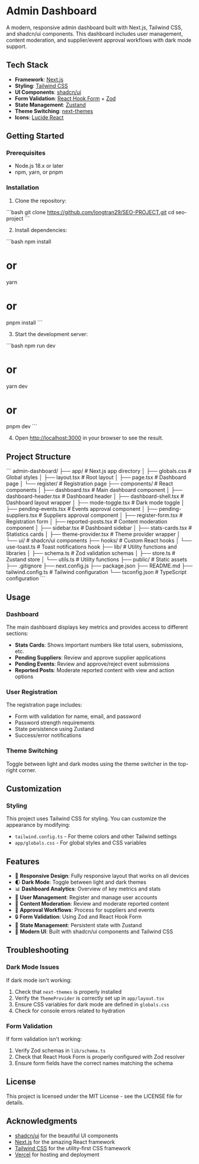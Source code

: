 # Admin Dashboard

A modern, responsive admin dashboard built with Next.js, Tailwind CSS, and shadcn/ui components. This dashboard includes user management, content moderation, and supplier/event approval workflows with dark mode support.

## Tech Stack

- **Framework**: [Next.js](https://nextjs.org/)
- **Styling**: [Tailwind CSS](https://tailwindcss.com/)
- **UI Components**: [shadcn/ui](https://ui.shadcn.com/)
- **Form Validation**: [React Hook Form](https://react-hook-form.com/) + [Zod](https://github.com/colinhacks/zod)
- **State Management**: [Zustand](https://github.com/pmndrs/zustand)
- **Theme Switching**: [next-themes](https://github.com/pacocoursey/next-themes)
- **Icons**: [Lucide React](https://lucide.dev/)

## Getting Started

### Prerequisites

- Node.js 18.x or later
- npm, yarn, or pnpm

### Installation

1. Clone the repository:

\`\`\`bash
git clone https://github.com/longtran29/SEO-PROJECT.git
cd seo-project
\`\`\`

2. Install dependencies:

\`\`\`bash
npm install
# or
yarn
# or
pnpm install
\`\`\`

3. Start the development server:

\`\`\`bash
npm run dev
# or
yarn dev
# or
pnpm dev
\`\`\`

4. Open [http://localhost:3000](http://localhost:3000) in your browser to see the result.

## Project Structure

\`\`\`
admin-dashboard/
├── app/                    # Next.js app directory
│   ├── globals.css         # Global styles
│   ├── layout.tsx          # Root layout
│   ├── page.tsx            # Dashboard page
│   └── register/           # Registration page
├── components/             # React components
│   ├── dashboard.tsx       # Main dashboard component
│   ├── dashboard-header.tsx # Dashboard header
│   ├── dashboard-shell.tsx # Dashboard layout wrapper
│   ├── mode-toggle.tsx     # Dark mode toggle
│   ├── pending-events.tsx  # Events approval component
│   ├── pending-suppliers.tsx # Suppliers approval component
│   ├── register-form.tsx   # Registration form
│   ├── reported-posts.tsx  # Content moderation component
│   ├── sidebar.tsx         # Dashboard sidebar
│   ├── stats-cards.tsx     # Statistics cards
│   ├── theme-provider.tsx  # Theme provider wrapper
│   └── ui/                 # shadcn/ui components
├── hooks/                  # Custom React hooks
│   └── use-toast.ts        # Toast notifications hook
├── lib/                    # Utility functions and libraries
│   ├── schema.ts           # Zod validation schemas
│   ├── store.ts            # Zustand store
│   └── utils.ts            # Utility functions
├── public/                 # Static assets
├── .gitignore
├── next.config.js
├── package.json
├── README.md
├── tailwind.config.ts      # Tailwind configuration
└── tsconfig.json           # TypeScript configuration
\`\`\`

## Usage

### Dashboard

The main dashboard displays key metrics and provides access to different sections:

- **Stats Cards**: Shows important numbers like total users, submissions, etc.
- **Pending Suppliers**: Review and approve supplier applications
- **Pending Events**: Review and approve/reject event submissions
- **Reported Posts**: Moderate reported content with view and action options

### User Registration

The registration page includes:

- Form with validation for name, email, and password
- Password strength requirements
- State persistence using Zustand
- Success/error notifications

### Theme Switching

Toggle between light and dark modes using the theme switcher in the top-right corner.

## Customization

### Styling

This project uses Tailwind CSS for styling. You can customize the appearance by modifying:

- `tailwind.config.ts` - For theme colors and other Tailwind settings
- `app/globals.css` - For global styles and CSS variables

## Features

- 📱 **Responsive Design**: Fully responsive layout that works on all devices
- 🌓 **Dark Mode**: Toggle between light and dark themes
- 📊 **Dashboard Analytics**: Overview of key metrics and stats
- 👥 **User Management**: Register and manage user accounts
- 📝 **Content Moderation**: Review and moderate reported content
- 🔄 **Approval Workflows**: Process for suppliers and events
- 🔒 **Form Validation**: Using Zod and React Hook Form
- 💾 **State Management**: Persistent state with Zustand
- 🎨 **Modern UI**: Built with shadcn/ui components and Tailwind CSS

## Troubleshooting

### Dark Mode Issues

If dark mode isn't working:

1. Check that `next-themes` is properly installed
2. Verify the `ThemeProvider` is correctly set up in `app/layout.tsx`
3. Ensure CSS variables for dark mode are defined in `globals.css`
4. Check for console errors related to hydration

### Form Validation

If form validation isn't working:

1. Verify Zod schemas in `lib/schema.ts`
2. Check that React Hook Form is properly configured with Zod resolver
3. Ensure form fields have the correct names matching the schema

## License

This project is licensed under the MIT License - see the LICENSE file for details.

## Acknowledgments

- [shadcn/ui](https://ui.shadcn.com/) for the beautiful UI components
- [Next.js](https://nextjs.org/) for the amazing React framework
- [Tailwind CSS](https://tailwindcss.com/) for the utility-first CSS framework
- [Vercel](https://vercel.com/) for hosting and deployment
